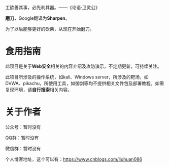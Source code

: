 工欲善其事，必先利其器。——《论语·卫灵公》

**磨刀**，Google翻译为**Sharpen**。

为了以后能够更好的砍柴，从现在开始磨刀。



# 食用指南

此项目是关于**Web安全**相关的内容介绍及攻防演示，不定期更新，可持续关注。

此项目所涉及的操作系统，如kali、Windows server，所涉及的靶场，如DVWA、pikachu，所使用工具，如御剑等均不提供相关文件包及部署教程。如需复现环境，请**自行搜索**相关内容。



# 关于作者

公众号：暂时没有

QQ群：暂时没有

微信群：暂时没有

个人博客地址，这个可以有：https://www.cnblogs.com/liuhuan086


